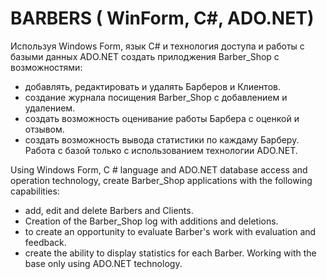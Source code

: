 # BARBERS ( WinForm, С#,  ADO.NET)
Используя Windows Form, язык С# и технология доступа и работы с базыми данных ADO.NET создать прилоджения Barber_Shop с возможностями:
- добавлять, редактировать и удалять Барберов и Клиентов.
- создание журнала посищения Barber_Shop с добавлением и удалением.
- создать возможность оценивание работы Барбера с оценкой и отзывом.
- создать возможность вывода статистики по каждаму Барберу.
Работа с базой только с использованием технологии ADO.NET.

Using Windows Form, C # language and ADO.NET database access and operation technology, create Barber_Shop applications with the following capabilities:
- add, edit and delete Barbers and Clients.
- Creation of the Barber_Shop log with additions and deletions.
- to create an opportunity to evaluate Barber's work with evaluation and feedback.
- create the ability to display statistics for each Barber.
Working with the base only using ADO.NET technology.
